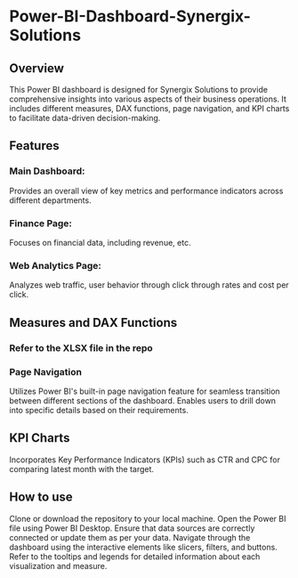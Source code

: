 # Power-BI-Dashboard-Synergix-Solutions
## Overview
This Power BI dashboard is designed for Synergix Solutions to provide comprehensive insights into various aspects of their business operations. It includes different measures, DAX functions, page navigation, and KPI charts to facilitate data-driven decision-making.
## Features
### Main Dashboard: 
Provides an overall view of key metrics and performance indicators across different departments.
### Finance Page: 
Focuses on financial data, including revenue, etc.
### Web Analytics Page: 
Analyzes web traffic, user behavior through click through rates and cost per click.
## Measures and DAX Functions
### Refer to the XLSX file in the repo
### Page Navigation
Utilizes Power BI's built-in page navigation feature for seamless transition between different sections of the dashboard.
Enables users to drill down into specific details based on their requirements.
## KPI Charts
Incorporates Key Performance Indicators (KPIs) such as CTR and CPC for comparing latest month with the target.
## How to use
Clone or download the repository to your local machine.
Open the Power BI file using Power BI Desktop.
Ensure that data sources are correctly connected or update them as per your data.
Navigate through the dashboard using the interactive elements like slicers, filters, and buttons.
Refer to the tooltips and legends for detailed information about each visualization and measure.

